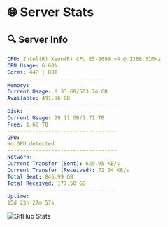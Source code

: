# 🌐 Server Stats
## 🔍 Server Info
```yaml
CPU: Intel(R) Xeon(R) CPU E5-2699 v4 @ 1368.31MHz
CPU Usage: 6.60%
Cores: 44P | 88T
-----------------------------------
Memory:
Current Usage: 8.33 GB/503.74 GB
Available: 491.96 GB
-----------------------------------
Disk:
Current Usage: 29.11 GB/1.71 TB
Free: 1.60 TB
-----------------------------------
GPU:
No GPU detected
-----------------------------------
Network:
Current Transfer (Sent): 629.95 KB/s
Current Transfer (Received): 72.04 KB/s
Total Sent: 845.99 GB
Total Received: 177.50 GB
-----------------------------------
Uptime:
15d 23h 27m 57s
```
![GitHub Stats](https://img.shields.io/badge/Updated-2025-05-05_16:36:45-blue)